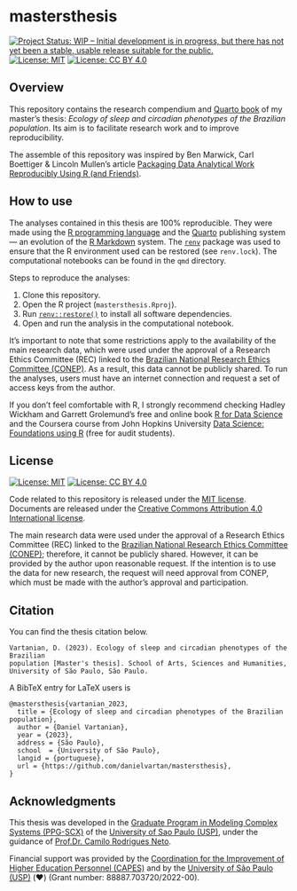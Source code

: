 
<!-- README.md is generated from README.Rmd. Please edit that file -->

# mastersthesis

<!-- badges: start -->

[![Project Status: WIP – Initial development is in progress, but there
has not yet been a stable, usable release suitable for the
public.](https://www.repostatus.org/badges/latest/wip.svg)](https://www.repostatus.org/#wip)
[![License:
MIT](https://img.shields.io/badge/license-MIT-green)](https://choosealicense.com/licenses/mit/)
[![License: CC BY
4.0](https://img.shields.io/badge/License-CC_BY_4.0-lightgrey.svg)](https://creativecommons.org/licenses/by/4.0/)
<!-- badges: end -->

## Overview

This repository contains the research compendium and [Quarto
book](https://quarto.org/docs/books/) of my master’s thesis: *Ecology of
sleep and circadian phenotypes of the Brazilian population*. Its aim is
to facilitate research work and to improve reproducibility.

The assemble of this repository was inspired by Ben Marwick, Carl
Boettiger & Lincoln Mullen’s article [Packaging Data Analytical Work
Reproducibly Using R (and
Friends)](https://doi.org/10.1080/00031305.2017.1375986).

## How to use

The analyses contained in this thesis are 100% reproducible. They were
made using the [R programming language](https://www.r-project.org/) and
the [Quarto](https://quarto.org/) publishing system — an evolution of
the [R Markdown](https://rmarkdown.rstudio.com/) system. The
[`renv`](https://rstudio.github.io/renv) package was used to ensure that
the R environment used can be restored (see `renv.lock`). The
computational notebooks can be found in the `qmd` directory.

Steps to reproduce the analyses:

1.  Clone this repository.
2.  Open the R project (`mastersthesis.Rproj`).
3.  Run
    [`renv::restore()`](https://rstudio.github.io/renv/reference/restore.html)
    to install all software dependencies.
4.  Open and run the analysis in the computational notebook.

It’s important to note that some restrictions apply to the availability
of the main research data, which were used under the approval of a
Research Ethics Committee (REC) linked to the [Brazilian National
Research Ethics Committee
(CONEP)](https://conselho.saude.gov.br/Web_comissoes/conep/index.html).
As a result, this data cannot be publicly shared. To run the analyses,
users must have an internet connection and request a set of access keys
from the author.

If you don’t feel comfortable with R, I strongly recommend checking
Hadley Wickham and Garrett Grolemund’s free and online book [R for Data
Science](https://r4ds.had.co.nz/) and the Coursera course from John
Hopkins University [Data Science: Foundations using
R](https://www.coursera.org/specializations/data-science-foundations-r)
(free for audit students).

## License

[![License:
MIT](https://img.shields.io/badge/license-MIT-green)](https://opensource.org/license/mit/)
[![License: CC BY
4.0](https://img.shields.io/badge/License-CC_BY_4.0-lightgrey.svg)](https://creativecommons.org/licenses/by/4.0/)

Code related to this repository is released under the [MIT
license](https://opensource.org/license/mit/). Documents are released
under the [Creative Commons Attribution 4.0 International
license](https://creativecommons.org/licenses/by/4.0/).

The main research data were used under the approval of a Research Ethics
Committee (REC) linked to the [Brazilian National Research Ethics
Committee
(CONEP)](https://conselho.saude.gov.br/Web_comissoes/conep/index.html);
therefore, it cannot be publicly shared. However, it can be provided by
the author upon reasonable request. If the intention is to use the data
for new research, the request will need approval from CONEP, which must
be made with the author’s approval and participation.

## Citation

You can find the thesis citation below.

    Vartanian, D. (2023). Ecology of sleep and circadian phenotypes of the Brazilian
    population [Master's thesis]. School of Arts, Sciences and Humanities, 
    University of São Paulo, São Paulo.

A BibTeX entry for LaTeX users is

    @mastersthesis{vartanian_2023,
      title = {Ecology of sleep and circadian phenotypes of the Brazilian population},
      author = {Daniel Vartanian},
      year = {2023},
      address = {São Paulo},
      school  = {University of São Paulo},
      langid = {portuguese},
      url = {https://github.com/danielvartan/mastersthesis},
    }

## Acknowledgments

This thesis was developed in the [Graduate Program in Modeling Complex
Systems
(PPG-SCX)](https://www.prpg.usp.br/pt-br/faca-pos-na-usp/programas-de-pos-graduacao/621-modelagem-de-sistemas-complexos)
of the [University of Sao Paulo (USP)](https://www5.usp.br/), under the
guidance of [Prof.Dr. Camilo Rodrigues
Neto](https://orcid.org/0000-0001-6783-6695).

Financial support was provided by the [Coordination for the Improvement
of Higher Education Personnel (CAPES)](https://www.gov.br/capes/) and by
the [University of São Paulo (USP)](http://usp.br/) (❤️) (Grant number:
88887.703720/2022-00).
